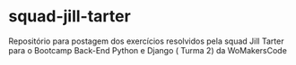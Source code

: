 # squad-jill-tarter
Repositório para postagem dos exercícios resolvidos pela squad Jill Tarter para o Bootcamp Back-End Python e Django ( Turma 2) da WoMakersCode
